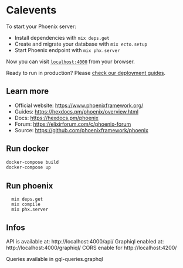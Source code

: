 # Calevents

To start your Phoenix server:

  * Install dependencies with `mix deps.get`
  * Create and migrate your database with `mix ecto.setup`
  * Start Phoenix endpoint with `mix phx.server`

Now you can visit [`localhost:4000`](http://localhost:4000) from your browser.

Ready to run in production? Please [check our deployment guides](https://hexdocs.pm/phoenix/deployment.html).

## Learn more

  * Official website: https://www.phoenixframework.org/
  * Guides: https://hexdocs.pm/phoenix/overview.html
  * Docs: https://hexdocs.pm/phoenix
  * Forum: https://elixirforum.com/c/phoenix-forum
  * Source: https://github.com/phoenixframework/phoenix

## Run docker
```sh
docker-compose build
docker-compose up
```

## Run phoenix
```
  mix deps.get
  mix compile
  mix phx.server
```

## Infos

API is available at: http://localhost:4000/api/
Graphiql enabled at: http://localhost:4000/graphiql/
CORS enable for http://localhost:4200/

Queries available in gql-queries.graphql